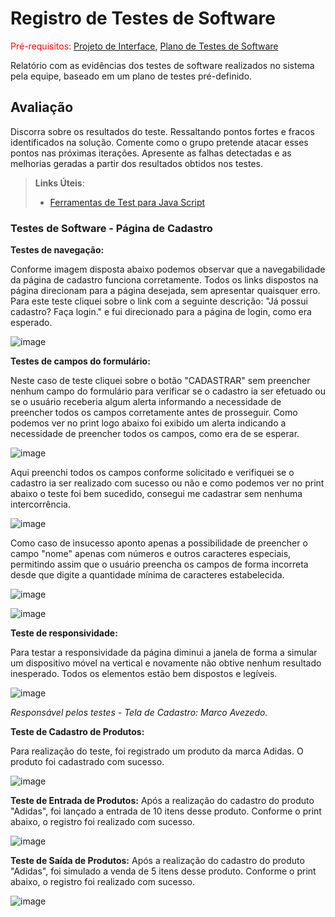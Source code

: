 # Registro de Testes de Software

<span style="color:red">Pré-requisitos: <a href="3-Projeto de Interface.md"> Projeto de Interface</a></span>, <a href="8-Plano de Testes de Software.md"> Plano de Testes de Software</a>

Relatório com as evidências dos testes de software realizados no sistema pela equipe, baseado em um plano de testes pré-definido.

## Avaliação

Discorra sobre os resultados do teste. Ressaltando pontos fortes e fracos identificados na solução. Comente como o grupo pretende atacar esses pontos nas próximas iterações. Apresente as falhas detectadas e as melhorias geradas a partir dos resultados obtidos nos testes.

> **Links Úteis**:
> - [Ferramentas de Test para Java Script](https://geekflare.com/javascript-unit-testing/)


### **Testes de Software - Página de Cadastro**

**Testes de navegação:**

Conforme imagem disposta abaixo podemos observar que a navegabilidade da página de cadastro funciona corretamente. Todos os links dispostos na página direcionam para a página desejada, sem apresentar quaisquer erro. Para este teste cliquei sobre o link com a seguinte descrição: "Já possui cadastro? Faça login." e fui direcionado para a página de login, como era esperado.

![image](https://github.com/ICEI-PUC-Minas-PMV-ADS/pmv-ads-2023-1-e1-proj-web-t06-projetocontroleestoque/assets/122751654/26d2df65-9aad-4e14-9725-ebafcc5814e2)

**Testes de campos do formulário:**

Neste caso de teste cliquei sobre o botão "CADASTRAR" sem preencher nenhum campo do formulário para verificar se o cadastro ia ser efetuado ou se o usuário receberia algum alerta informando a necessidade de preencher todos os campos corretamente antes de prosseguir. Como podemos ver no print logo abaixo foi exibido um alerta indicando a necessidade de preencher todos os campos, como era de se esperar.

![image](https://github.com/ICEI-PUC-Minas-PMV-ADS/pmv-ads-2023-1-e1-proj-web-t06-projetocontroleestoque/assets/122751654/4f33663a-faf9-4269-9204-0dcd31bb3ee6)

Aqui preenchi todos os campos conforme solicitado e verifiquei se o cadastro ia ser realizado com sucesso ou não e como podemos ver no print abaixo o teste foi bem sucedido, consegui me cadastrar sem nenhuma intercorrência.

![image](https://github.com/ICEI-PUC-Minas-PMV-ADS/pmv-ads-2023-1-e1-proj-web-t06-projetocontroleestoque/assets/122751654/d3b3fe26-c99b-4a6c-9c0d-f7e39bd2864d)

Como caso de insucesso aponto apenas a possibilidade de preencher o campo "nome" apenas com números e outros caracteres especiais, permitindo assim que o usuário preencha os campos de forma incorreta desde que digite a quantidade mínima de caracteres estabelecida.

![image](https://github.com/ICEI-PUC-Minas-PMV-ADS/pmv-ads-2023-1-e1-proj-web-t06-projetocontroleestoque/assets/122751654/1ffbfa34-ca63-46ff-8d33-530840d336f5)

![image](https://github.com/ICEI-PUC-Minas-PMV-ADS/pmv-ads-2023-1-e1-proj-web-t06-projetocontroleestoque/assets/122751654/7c789d0a-a104-4f8a-a7a8-842d1e8dd5fa)

**Teste de responsividade:**

Para testar a responsividade da página diminui a janela de forma a simular um dispositivo móvel na vertical e novamente não obtive nenhum resultado inesperado. Todos os elementos estão bem dispostos e legíveis.

![image](https://github.com/ICEI-PUC-Minas-PMV-ADS/pmv-ads-2023-1-e1-proj-web-t06-projetocontroleestoque/assets/122751654/e1db2ba9-148d-4564-b98a-61a64faeb3a3)

*Responsável pelos testes - Tela de Cadastro: Marco Avezedo.*

**Teste de Cadastro de Produtos:**

Para realização do teste, foi registrado um produto da marca Adidas. O produto foi cadastrado com sucesso.

![image](https://github.com/ICEI-PUC-Minas-PMV-ADS/pmv-ads-2023-1-e1-proj-web-t06-projetocontroleestoque/assets/127454796/ac053d5d-f0d0-4877-8fb0-7979b6b06dda)

**Teste de Entrada de Produtos:**
Após a realização do cadastro do produto "Adidas", foi lançado a entrada de 10 itens desse produto. Conforme o print abaixo, o registro foi realizado com sucesso.

![image](https://github.com/ICEI-PUC-Minas-PMV-ADS/pmv-ads-2023-1-e1-proj-web-t06-projetocontroleestoque/assets/127454796/4f7ce488-7b1e-4c5a-82f1-3e9f5b3ba33f)

**Teste de Saída de Produtos:**
Após a realização do cadastro do produto "Adidas", foi simulado a venda de 5 itens desse produto. Conforme o print abaixo, o registro foi realizado com sucesso.

![image](https://github.com/ICEI-PUC-Minas-PMV-ADS/pmv-ads-2023-1-e1-proj-web-t06-projetocontroleestoque/assets/127454796/659e85fb-9665-454c-8cdf-6bfedbb02d45)
